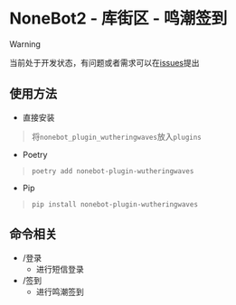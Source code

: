 <!--
 * @Author: Night-stars-1 nujj1042633805@gmail.com
 * @Date: 2024-05-24 20:17:38
 * @LastEditTime: 2024-05-26 20:59:19
 * @LastEditors: Night-stars-1 nujj1042633805@gmail.com
-->
# NoneBot2 - 库街区 - 鸣潮签到

> [!WARNING]
> 当前处于开发状态，有问题或者需求可以在[issues](https://github.com/Night-stars-1/nonebot-plugin-wutheringwaves/issues)提出

## 使用方法
- 直接安装
 > 将`nonebot_plugin_wutheringwaves`放入`plugins`
- Poetry
 > `poetry add nonebot-plugin-wutheringwaves`
- Pip
 > `pip install nonebot-plugin-wutheringwaves`

## 命令相关
- /登录
  - 进行短信登录
- /签到
  - 进行鸣潮签到
